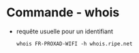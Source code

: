 # Commande - whois

* requête usuelle pour un identifiant

	~~~~ {.bash}
	whois FR-PROXAD-WIFI -h whois.ripe.net
	~~~~

